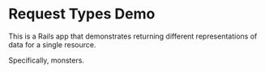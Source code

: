 # Request Types Demo

This is a Rails app that demonstrates returning different representations of data for a single resource.

Specifically, monsters.
